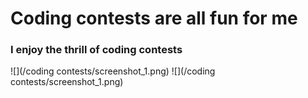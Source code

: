 # Coding contests are all fun for me

### I enjoy the thrill of coding contests

![](/coding contests/screenshot_1.png)
![](/coding contests/screenshot_1.png)
